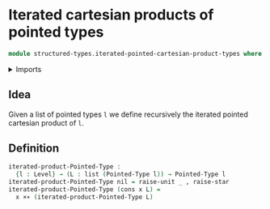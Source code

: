 # Iterated cartesian products of pointed types

```agda
module structured-types.iterated-pointed-cartesian-product-types where
```

<details><summary>Imports</summary>

```agda
open import foundation.cartesian-product-types
open import foundation.dependent-pair-types
open import foundation.iterated-cartesian-product-types
open import foundation.unit-type
open import foundation.universe-levels

open import lists.functoriality-lists
open import lists.lists

open import structured-types.pointed-cartesian-product-types
open import structured-types.pointed-types
```

</details>

## Idea

Given a list of pointed types `l` we define recursively the iterated pointed cartesian product of `l`.

## Definition

```agda
iterated-product-Pointed-Type :
  {l : Level} → (L : list (Pointed-Type l)) → Pointed-Type l
iterated-product-Pointed-Type nil = raise-unit _ , raise-star
iterated-product-Pointed-Type (cons x L) =
  x ×∗ (iterated-product-Pointed-Type L)
```
